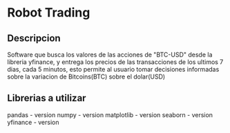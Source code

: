 # **Robot Trading**

## **Descripcion**

Software que busca los valores de las acciones de "BTC-USD" desde la libreria yfinance, y entrega los precios de las transacciones de los ultimos 7 dias, cada 5 minutos, esto permite al usuario tomar decisiones informadas sobre la variacion de Bitcoins(BTC) sobre el dolar(USD)

## **Librerias a utilizar**

pandas - version 
numpy - version
matplotlib - version
seaborn - version
yfinance - version
